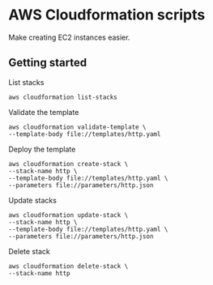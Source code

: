 # AWS Cloudformation scripts

Make creating EC2 instances easier.

## Getting started

List stacks

```
aws cloudformation list-stacks
```

Validate the template
```
aws cloudformation validate-template \
--template-body file://templates/http.yaml
```

Deploy the template
```
aws cloudformation create-stack \
--stack-name http \
--template-body file://templates/http.yaml \
--parameters file://parameters/http.json
```

Update stacks
```
aws cloudformation update-stack \
--stack-name http \
--template-body file://templates/http.yaml \
--parameters file://parameters/http.json
```

Delete stack
```
aws cloudformation delete-stack \
--stack-name http
```
